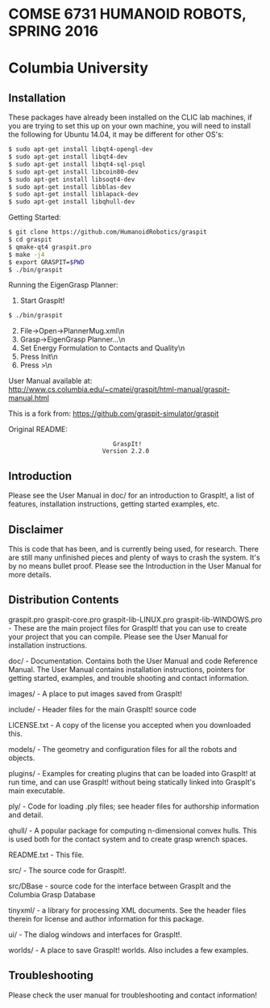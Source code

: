 # COMSE 6731 HUMANOID ROBOTS, SPRING 2016
# Columbia University

## Installation
These packages have already been installed on the CLIC lab machines, if you are trying to set this up on your own machine, you will need to install the following for Ubuntu 14.04, it may be different for other OS's:

```bash
$ sudo apt-get install libqt4-opengl-dev
$ sudo apt-get install libqt4-dev
$ sudo apt-get install libqt4-sql-psql
$ sudo apt-get install libcoin80-dev 
$ sudo apt-get install libsoqt4-dev 
$ sudo apt-get install libblas-dev 
$ sudo apt-get install liblapack-dev 
$ sudo apt-get install libqhull-dev
```

Getting Started:
```bash
$ git clone https://github.com/HumanoidRobotics/graspit
$ cd graspit
$ qmake-qt4 graspit.pro
$ make -j4
$ export GRASPIT=$PWD
$ ./bin/graspit
```

Running the EigenGrasp Planner:
1) Start GraspIt!
```bash
$ ./bin/graspit
```
2) File->Open->PlannerMug.xml\n
3) Grasp->EigenGrasp Planner...\n
4) Set Energy Formulation to Contacts and Quality\n
5) Press Init\n
6) Press >\n


User Manual available at:
http://www.cs.columbia.edu/~cmatei/graspit/html-manual/graspit-manual.html

This is a fork from: https://github.com/graspit-simulator/graspit

Original README:


                                 GraspIt!
                              Version 2.2.0 

Introduction 
------------
Please see the User Manual in doc/ for an introduction to GraspIt!, a list of
features, installation instructions, getting started examples, etc.

Disclaimer
----------
This is code that has been, and is currently being used, for research. There 
are still many unfinished pieces and plenty of ways to crash the system.  It's
by no means bullet proof. Please see the Introduction in the User Manual for 
more details.

Distribution Contents
---------------------

graspit.pro
graspit-core.pro
graspit-lib-LINUX.pro
graspit-lib-WINDOWS.pro
	      -  These are the main project files for GraspIt! that you can 
		 use to create your project that you can compile. Please see
		 the User Manual for installation instructions.

doc/          -  Documentation.  Contains both the User Manual and code 
		 Reference Manual. The User Manual contains installation 
		 instructions, pointers for getting started, examples, and 
		 trouble shooting and contact information.

images/       -  A place to put images saved from GraspIt!

include/      -  Header files for the main GraspIt! source code

LICENSE.txt   -  A copy of the license you accepted when you downloaded this.

models/       -  The geometry and configuration files for all the robots and
		objects.

plugins/      -  Examples for creating plugins that can be loaded into GraspIt! 
                 at run time, and can use GraspIt! without being statically linked
		 into GraspIt's main executable.

ply/          - Code for loading .ply files; see header files for authorship 
                information and detail.

qhull/	  - A popular package for computing n-dimensional convex hulls.
		This is used both for the contact system and to create grasp
	      wrench spaces.

README.txt    -  This file.

src/          -  The source code for GraspIt!.

src/DBase     - source code for the interface between GraspIt and the Columbia 
		Grasp Database

tinyxml/	  - a library for processing XML documents. See the header files 
		therein for license and author information for this package.

ui/	        -  The dialog windows and interfaces for GraspIt!.

worlds/       -  A place to save GraspIt! worlds.  Also includes a few
		examples.

Troubleshooting
---------------
Please check the user manual for troubleshooting and contact information!

